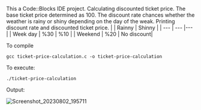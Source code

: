 This a Code::Blocks IDE project. Calculating discounted ticket price. The base ticket price determined as 100. The discount rate chances whether the weather is rainy or shiny depending on the day of the weak.
Printing discount rate and discounted ticket price.
| | Rainny | Shinny |
| --- | --- |--- |
| Week day | %30 | %10 |
| Weekend | %20 | No discount|

To compile
```
gcc ticket-price-calculation.c -o ticket-price-calculation
```
To execute:
```
./ticket-price-calculation
```
Output:

![Screenshot_20230802_195711](https://github.com/anilv8/c-projects/assets/81171588/62145c37-a67d-4741-a5cb-533f5675ab75)
